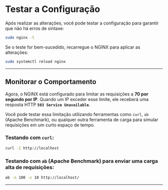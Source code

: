 # Testar a Configuração

Após realizar as alterações, você pode testar a configuração para garantir que não há erros de sintaxe:

```bash
sudo nginx -t
```

Se o teste for bem-sucedido, recarregue o NGINX para aplicar as alterações:

```bash
sudo systemctl reload nginx
```

---

## Monitorar o Comportamento

Agora, o NGINX está configurado para limitar as requisições a **70 por segundo por IP**. Quando um IP exceder esse limite, ele receberá uma resposta HTTP **`503 Service Unavailable`**.

Você pode testar essa limitação utilizando ferramentas como `curl`, `ab` (Apache Benchmark), ou qualquer outra ferramenta de carga para simular requisições em um curto espaço de tempo.

### Testando com `curl`:

```bash
curl -I http://localhost
```

### Testando com `ab` (Apache Benchmark) para enviar uma carga alta de requisições:

```bash
ab -n 100 -c 10 http://localhost/
```

---

